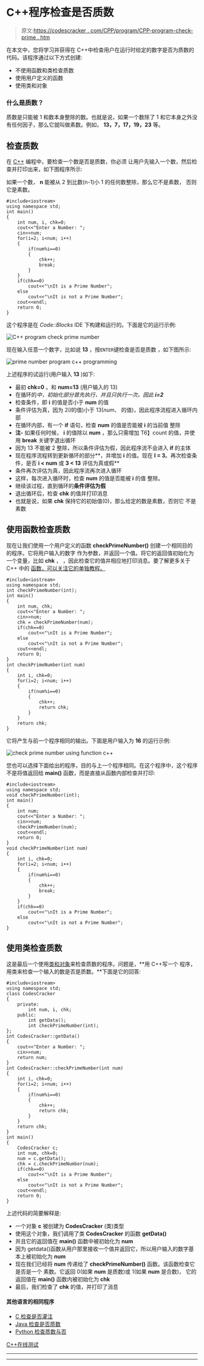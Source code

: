 # C++程序检查是否质数

> 原文:[https://codescracker . com/CPP/program/CPP-program-check-prime . htm](https://codescracker.com/cpp/program/cpp-program-check-prime.htm)

在本文中，您将学习并获得在 C++中检查用户在运行时给定的数字是否为质数的代码。该程序通过以下方式创建:

*   不使用函数和类检查质数
*   使用用户定义的函数
*   使用类和对象

### 什么是质数？

质数是只能被 1 和数本身整除的数。也就是说，如果一个数除了 1 和它本身之外没有任何因子，那么它就叫做素数。例如， **13，7，17，19，23** 等。

## 检查质数

在 [C++](/cpp/index.htm) 编程中，要检查一个数是否是质数，你必须 让用户先输入一个数，然后检查并打印出来，如下图程序所示:

如果一个数， **n** 能被从 2 到比数(n-1)小 1 的任何数整除，那么它不是素数， 否则它是素数。

```
#include<iostream>
using namespace std;
int main()
{
    int num, i, chk=0;
    cout<<"Enter a Number: ";
    cin>>num;
    for(i=2; i<num; i++)
    {
        if(num%i==0)
        {
            chk++;
            break;
        }
    }
    if(chk==0)
        cout<<"\nIt is a Prime Number";
    else
        cout<<"\nIt is not a Prime Number";
    cout<<endl;
    return 0;
}
```

这个程序是在 *Code::Blocks* IDE 下构建和运行的。下面是它的运行示例:

![C++ program check prime number](../Images/96d47dbdeba9bd27939c93a36d2d05f6.png)

现在输入任意一个数字，比如说 **13** ，按`ENTER`键检查是否是质数 ，如下图所示:

![prime number program c++ programming](../Images/a73428dc2d46f1774f14de4ae1993d3d.png)

上述程序的试运行(用户输入 **13** )如下:

*   最初 **chk=0** 。和 **num=13** (用户输入的 13)
*   在循环的*中，初始化部分首先执行，并且只执行一次。因此 **i=2***
*   检查条件，即 **i** 的值是否小于 **num** 的值
*   条件评估为真，因为 2(*I*的值)小于 13(*num*、 的值)，因此程序流程进入循环内部
*   在循环内部，有一个 **if** 语句，检查 **num** 的值是否能被 **i** 的当前值 整除
*   **注-** 如果任何时候， **i** 的值除以 **num** ，那么只需增加 T6】count 的值，并使用 **break** 关键字退出循环
*   因为 13 不能被 2 整除，所以条件评估为假，因此程序流不会进入 **if** 的主体
*   现在程序流程转到更新循环的部分**，并增加 **i** 的值。现在 **I = 3**。再次检查条件，是否 **i < num** 或 **3 < 13** 评估为真或假**
*   条件再次评估为真，因此程序流再次进入循环
*   这样，每次进入循环时，检查 **num** 的值是否能被 **i** 的值 整除。
*   继续该过程，直到循环的**条件评估为假**
*   退出循环后，检查 **chk** 的值并打印消息
*   也就是说，如果 **chk** 保持它的初始值(0)，那么给定的数是素数，否则它 不是素数

## 使用函数检查质数

现在让我们使用一个用户定义的函数 **checkPrimeNumber()** 创建一个相同目的的程序。它将用户输入的数字 作为参数，并返回一个值。将它的返回值初始化为一个变量，比如 **chk** ， ，因此检查它的值并相应地打印消息。要了解更多关于 C++ 中的 [函数，可以关注它的单独教程。](/cpp/cpp-functions.htm)

```
#include<iostream>
using namespace std;
int checkPrimeNumber(int);
int main()
{
    int num, chk;
    cout<<"Enter a Number: ";
    cin>>num;
    chk = checkPrimeNumber(num);
    if(chk==0)
        cout<<"\nIt is a Prime Number";
    else
        cout<<"\nIt is not a Prime Number";
    cout<<endl;
    return 0;
}
int checkPrimeNumber(int num)
{
    int i, chk=0;
    for(i=2; i<num; i++)
    {
        if(num%i==0)
        {
            chk++;
            return chk;
        }
    }
    return chk;
}
```

它将产生与前一个程序相同的输出。下面是用户输入为 **16** 的运行示例:

![check prime number using function c++](../Images/b16a7550a002a145177a01d018a94c4b.png)

您也可以选择下面给出的程序，目的与上一个程序相同。在这个程序中，这个程序不是将值返回给 **main()** 函数，而是直接从函数内部检查并打印:

```
#include<iostream>
using namespace std;
void checkPrimeNumber(int);
int main()
{
    int num;
    cout<<"Enter a Number: ";
    cin>>num;
    checkPrimeNumber(num);
    cout<<endl;
    return 0;
}
void checkPrimeNumber(int num)
{
    int i, chk=0;
    for(i=2; i<num; i++)
    {
        if(num%i==0)
        {
            chk++;
            break;
        }
    }
    if(chk==0)
        cout<<"\nIt is a Prime Number";
    else
        cout<<"\nIt is not a Prime Number";
}
```

## 使用类检查质数

这是最后一个使用[类和对象](/cpp/cpp-classes-objects.htm)来检查质数的程序。问题是，**用 C++写一个 程序，用类来检查一个输入的数是否是质数。**下面是它的回答:

```
#include<iostream>
using namespace std;
class CodesCracker
{
    private:
        int num, i, chk;
    public:
        int getData();
        int checkPrimeNumber(int);
};
int CodesCracker::getData()
{
    cout<<"Enter a Number: ";
    cin>>num;
    return num;
}
int CodesCracker::checkPrimeNumber(int num)
{
    int i, chk=0;
    for(i=2; i<num; i++)
    {
        if(num%i==0)
        {
            chk++;
            return chk;
        }
    }
    return chk;
}
int main()
{
    CodesCracker c;
    int num, chk=0;
    num = c.getData();
    chk = c.checkPrimeNumber(num);
    if(chk==0)
        cout<<"\nIt is a Prime Number";
    else
        cout<<"\nIt is not a Prime Number";
    cout<<endl;
    return 0;
}
```

上述代码的简要解释是:

*   一个对象 **c** 被创建为 **CodesCracker** (类)类型
*   使用这个对象，我们调用了类 **CodesCracker** 的函数 **getData()**
*   并且它的返回值在 **main()** 函数中被初始化为 **num**
*   因为 getdata()函数从用户那里接收一个值并返回它，所以用户输入的数字基本上被初始化为 **num**
*   现在我们已经将 **num** 传递给了 **checkPrimeNumber()** 函数。该函数检查它是否是一个 素数。它返回 0(如果 **num** 是质数)或 1(如果 **num** 是合数)， 它的返回值在 **main()** 函数内被初始化为 **chk**
*   最后，我们检查了 **chk** 的值，并打印了消息

#### 其他语言的相同程序

*   [C 检查是否灌注](/c/program/c-program-check-prime.htm)
*   [Java 检查是否质数](/java/program/java-program-check-prime.htm)
*   [Python 检查质数与否](/python/program/python-program-check-prime-number.htm)

[C++在线测试](/exam/showtest.php?subid=3)

* * *

* * *